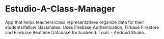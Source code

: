 # Estudio-A-Class-Manager

App that helps teachers/class representatives organize data for their students/fellow classmates.
Uses Firebase Authentication, Firbase Firestore and Firebase Realtime Database for backend.
Tools - Android Studio.
